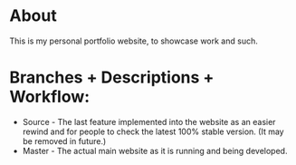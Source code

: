 # About

This is my personal portfolio website, to showcase work and such.

# Branches + Descriptions + Workflow:

* Source - The last feature implemented into the website as an easier rewind and for people to check the latest 100% stable version. (It may be removed in future.)
* Master - The actual main website as it is running and being developed.

